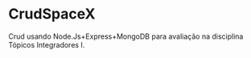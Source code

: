 # CrudSpaceX
Crud usando Node.Js+Express+MongoDB para avaliação na disciplina Tópicos Integradores I.
